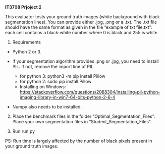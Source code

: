 ﻿**IT3708 Prjoject 2**

This evaluator tests your ground truth images (white background with black segmentation lines). You can provide either .jpg, .png or a .txt. The .txt file should have the same format as given in the file “example of txt file.txt”: each cell contains a black-white number where 0 is black and 255 is white. 

1. Requirements

- Python 2 or 3.

- If your segmentation algorithm provides .png or .jpg, you need to install PIL. If not, remove the import line of PIL.
  - for python 3: python3 -m pip install Pillow
  - for python 2: sudo pip install Pillow
  - Installing on Windows: <https://stackoverflow.com/questions/2088304/installing-pil-python-imaging-library-in-win7-64-bits-python-2-6-4>

- Numpy also needs to be installed. 

2. Place the benchmark files in the folder “Optimal\_Segmentation\_Files”. Place your own segmentation files in “Student\_Segmentation\_Files”.

3. Run run.py

PS: Run time is largely affected by the number of black pixels present in your ground truth images. 
